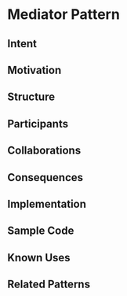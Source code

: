 # Mediator Pattern

## Intent

## Motivation

## Structure

## Participants

## Collaborations

## Consequences

## Implementation

## Sample Code

## Known Uses

## Related Patterns
